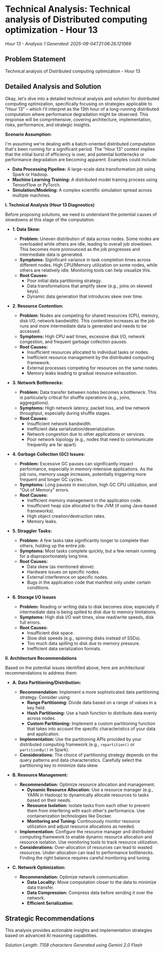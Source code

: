 # Technical Analysis: Technical analysis of Distributed computing optimization - Hour 13
*Hour 13 - Analysis 1*
*Generated: 2025-09-04T21:06:26.121069*

## Problem Statement
Technical analysis of Distributed computing optimization - Hour 13

## Detailed Analysis and Solution
Okay, let's dive into a detailed technical analysis and solution for distributed computing optimization, specifically focusing on strategies applicable to "Hour 13" – which I'll interpret as the 13th hour of a long-running distributed computation where performance degradation might be observed. This response will be comprehensive, covering architecture, implementation, risks, performance, and strategic insights.

**Scenario Assumption:**

I'm assuming we're dealing with a batch-oriented distributed computation that's been running for a significant period.  The "Hour 13" context implies that the initial burst of efficiency is over, and potential bottlenecks or performance degradation are becoming apparent.  Examples could include:

*   **Data Processing Pipeline:**  A large-scale data transformation job using Spark or Hadoop.
*   **Machine Learning Training:**  A distributed model training process using TensorFlow or PyTorch.
*   **Simulation/Modeling:**  A complex scientific simulation spread across multiple machines.

**I. Technical Analysis (Hour 13 Diagnostics)**

Before proposing solutions, we need to understand the potential causes of slowdowns at this stage of the computation.

*   **1. Data Skew:**

    *   **Problem:** Uneven distribution of data across nodes. Some nodes are overloaded while others are idle, leading to overall job slowdown.  This becomes more pronounced as the job progresses and intermediate data is generated.
    *   **Symptoms:**  Significant variance in task completion times across different nodes.  High CPU/Memory utilization on some nodes, while others are relatively idle. Monitoring tools can help visualize this.
    *   **Root Causes:**
        *   Poor initial data partitioning strategy.
        *   Data transformations that amplify skew (e.g., joins on skewed keys).
        *   Dynamic data generation that introduces skew over time.

*   **2. Resource Contention:**

    *   **Problem:**  Nodes are competing for shared resources (CPU, memory, disk I/O, network bandwidth).  This contention increases as the job runs and more intermediate data is generated and needs to be accessed.
    *   **Symptoms:**  High CPU wait times, excessive disk I/O, network congestion, and frequent garbage collection pauses.
    *   **Root Causes:**
        *   Insufficient resources allocated to individual tasks or nodes.
        *   Inefficient resource management by the distributed computing framework.
        *   External processes competing for resources on the same nodes.
        *   Memory leaks leading to gradual resource exhaustion.

*   **3. Network Bottlenecks:**

    *   **Problem:**  Data transfer between nodes becomes a bottleneck. This is particularly critical for shuffle operations (e.g., joins, aggregations).
    *   **Symptoms:**  High network latency, packet loss, and low network throughput, especially during shuffle stages.
    *   **Root Causes:**
        *   Insufficient network bandwidth.
        *   Inefficient data serialization/deserialization.
        *   Network congestion due to other applications or services.
        *   Poor network topology (e.g., nodes that need to communicate frequently are far apart).

*   **4. Garbage Collection (GC) Issues:**

    *   **Problem:**  Excessive GC pauses can significantly impact performance, especially in memory-intensive applications.  As the job runs, memory usage increases, potentially triggering more frequent and longer GC cycles.
    *   **Symptoms:**  Long pauses in execution, high GC CPU utilization, and "Out of Memory" errors.
    *   **Root Causes:**
        *   Inefficient memory management in the application code.
        *   Insufficient heap size allocated to the JVM (if using Java-based frameworks).
        *   High object creation/destruction rates.
        *   Memory leaks.

*   **5. Straggler Tasks:**

    *   **Problem:**  A few tasks take significantly longer to complete than others, holding up the entire job.
    *   **Symptoms:**  Most tasks complete quickly, but a few remain running for a disproportionately long time.
    *   **Root Causes:**
        *   Data skew (as mentioned above).
        *   Hardware issues on specific nodes.
        *   External interference on specific nodes.
        *   Bugs in the application code that manifest only under certain conditions.

*   **6.  Storage I/O Issues**

    *   **Problem:** Reading or writing data to disk becomes slow, especially if intermediate data is being spilled to disk due to memory limitations.
    *   **Symptoms:** High disk I/O wait times, slow read/write speeds, disk full errors.
    *   **Root Causes:**
        *   Insufficient disk space.
        *   Slow disk speeds (e.g., spinning disks instead of SSDs).
        *   Too much data spilling to disk due to memory pressure.
        *   Inefficient data serialization formats.

**II. Architecture Recommendations**

Based on the potential issues identified above, here are architectural recommendations to address them:

*   **A. Data Partitioning/Distribution:**

    *   **Recommendation:** Implement a more sophisticated data partitioning strategy.  Consider using:
        *   **Range Partitioning:**  Divide data based on a range of values in a key field.
        *   **Hash Partitioning:**  Use a hash function to distribute data evenly across nodes.
        *   **Custom Partitioning:**  Implement a custom partitioning function that takes into account the specific characteristics of your data and application.
    *   **Implementation:**  Use the partitioning APIs provided by your distributed computing framework (e.g., `repartition()` or `partitionBy()` in Spark).
    *   **Considerations:**  The choice of partitioning strategy depends on the query patterns and data characteristics.  Carefully select the partitioning key to minimize data skew.

*   **B. Resource Management:**

    *   **Recommendation:**  Optimize resource allocation and management.
        *   **Dynamic Resource Allocation:**  Use a resource manager (e.g., YARN in Hadoop) to dynamically allocate resources to tasks based on their needs.
        *   **Resource Isolation:**  Isolate tasks from each other to prevent them from interfering with each other's performance.  Use containerization technologies like Docker.
        *   **Monitoring and Tuning:** Continuously monitor resource utilization and adjust resource allocations as needed.
    *   **Implementation:**  Configure the resource manager and distributed computing framework to enable dynamic resource allocation and resource isolation.  Use monitoring tools to track resource utilization.
    *   **Considerations:**  Over-allocation of resources can lead to wasted resources.  Under-allocation can lead to performance bottlenecks.  Finding the right balance requires careful monitoring and tuning.

*   **C. Network Optimization:**

    *   **Recommendation:**  Optimize network communication.
        *   **Data Locality:**  Move computation closer to the data to minimize data transfer.
        *   **Data Compression:**  Compress data before sending it over the network.
        *   **Efficient Serialization:**  

## Strategic Recommendations
This analysis provides actionable insights and implementation strategies
based on advanced AI reasoning capabilities.

*Solution Length: 7158 characters*
*Generated using Gemini 2.0 Flash*
